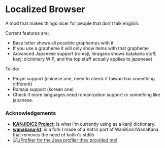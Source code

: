 # Localized Browser
A mod that makes things nicer for people that don't talk english.

Current features are:
* Base letter shows all possible graphemes with it
* If you use a grapheme it will only show items with that grapheme
* Advanced Japanese support (romaji, hiragana shows katakana stuff, kanji dictionary WIP, and the top stuff actually applies to japanese)

To-do:
* Pinyin support (chinese one, need to check if taiwan has something different)
* Romaja support (korean one)
* Check if more languages need romanization support or something like japanese.

### Acknowledgements
* [**KANJIDIC2 Project**](https://www.edrdg.org/wiki/index.php/KANJIDIC_Project): is what I'm currently using as a kanji dictionary.
* [**wanakana-kt**](https://github.com/ImUrX/wanakana-kt): is a fork I made of a Kotlin port of WaniKani/WanaKana that removes the need of kotlin's stdlib
* [![JProfiler](https://www.ej-technologies.com/images/product_banners/jprofiler_small.png) for the Java profiler they provided me!](https://www.ej-technologies.com/products/jprofiler/overview.html)
